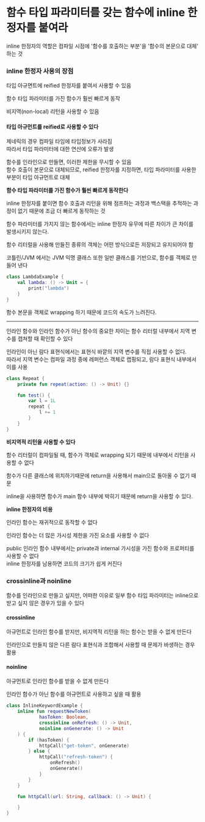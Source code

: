 # 함수 타입 파라미터를 갖는 함수에 inline 한정자를 붙여라

inline 한정자의 역할은 컴파일 시점에 '함수를 호출하는 부분'을 '함수의 본문으로 대체' 하는 것

### inline 한정자 사용의 장점

타입 아규면트에 reified 한정자를 붙여서 사용할 수 있음

함수 타입 파라미터를 가진 함수가 훨씬 빠르게 동작

비지역(non-local) 리턴을 사용할 수 있음

#### **타입 아규먼트를 reified로 사용할 수 있다**

제네릭의 경우 컴파일 타임에 타입정보가 사라짐\
따라서 타입 파라미터에 대한 연산에 오류가 발생

함수를 인라인으로 만들면, 이러한 제한을 무시할 수 있음\
함수 호출이 본문으로 대체되므로, reified 한정자를 지정하면, 타입 파라미터를 사용한 부분이 타입 아규먼트로 대체

**함수 타입 파라미터를 가진 함수가 훨씬 빠르게 동작한다**

inline 한정자를 붙이면 함수 호출과 리턴을 위해 점프하는 과정과 백스택을 추적하는 과정이 없기 때문에 조금 더 빠르게 동작하는 것

함수 파라미터를 가지지 않는 함수에서는 inline 한정자 유무에 따른 차이가 큰 차이를 발생시키지 않는다.

함수 리터럴을 사용해 만들진 종류의 객체는 어떤 방식으로든 저장되고 유지되어야 함

코틀린/JVM 에서는 JVM 익명 클래스 또한 일반 클래스를 기반으로, 함수를 객체로 만들어 낸다

```kotlin
class LambdaExample {
    val lambda: () -> Unit = {
        print("lambda")
    }
}
```

함수 본문을 객체로 wrapping 하기 때문에 코드의 속도가 느려진다.

***

인라인 함수와 인라인 함수가 아닌 함수의 중요한 차이는 함수 리터럴 내부에서 지역 변수를 캡쳐할 때 확인할 수 있다

인라인이 아닌 람다 표현식에서는 표현식 바깥의 지역 변수를 직접 사용할 수 없다.\
따라서 지역 변수는 컴파일 과정 중에 레퍼런스 객체로 랩핑되고, 람다 표현식 내부에서 이를 사용

```kotlin
class Repeat {
    private fun repeat(action: () -> Unit) {}

    fun test() {
        var l = 1L
        repeat {
            l += 1
        }
    }
}
```

**비지역적 리턴을 사용할 수 있다**

함수 리터럴이 컴파일될 때, 함수가 객체로 wrapping 되기 때문에 내부에서 리턴을 사용할 수 없다

함수가 다른 클래스에 위치하기때문에 return을 사용해서 main으로 돌아올 수 없기 때문

inline을 사용하면 함수가 main 함수 내부에 박히기 때문에 return을 사용할 수 있다.

**inline 한정자의 비용**

인라인 함수는 재귀적으로 동작할 수 없다

인라인 함수는 더 많은 가시성 제한을 가진 요소를 사용할 수 없다

public 인라인 함수 내부에서는 private과 internal 가시성을 가진 함수와 프로퍼티를 사용할 수 없다\
inline 한정자를 남용하면 코드의 크기가 쉽게 커진다

### **crossinline과 noinline**

함수를 인라인으로 만들고 싶지만, 어떠한 이유로 일부 함수 타입 파라미터는 inline으로 받고 싶지 않은 경우가 있을 수 있다

#### crossinline

아규먼트로 인라인 함수를 받지만, 비지역적 리턴을 하는 함수는 받을 수 없게 만든다

인라인으로 만들지 않은 다른 람다 표현식과 조합해서 사용할 때 문제가 바생하는 경우 활용

#### noinline

아규먼트로 인라인 함수를 받을 수 없게 만든다

인라인 함수가 아닌 함수를 아규먼트로 사용하고 싶을 때 활용

```kotlin
class InlineKeywordExample {
    inline fun requestNewToken(
            hasToken: Boolean,
            crossinline onRefresh: () -> Unit,
            noinline onGenerate: () -> Unit
    ) {
        if (hasToken) {
            httpCall("get-token", onGenerate)
        } else {
            httpCall("refresh-token") {
                onRefresh()
                onGenerate()
            }
        }
    }

    fun httpCall(url: String, callback: () -> Unit) {

    }
}
```
